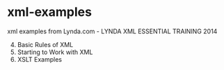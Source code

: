 xml-examples
============

xml examples from Lynda.com - LYNDA XML ESSENTIAL TRAINING 2014

04. Basic Rules of XML
05. Starting to Work with XML
09. XSLT Examples
